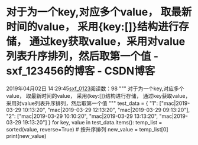# 对于为一个key,对应多个value， 取最新时间的value， 采用{key:[]}结构进行存储， 通过key获取value，采用对value列表升序排列，然后取第一个值 - sxf_123456的博客 - CSDN博客
2019年04月02日 14:29:45[sxf_0123](https://me.csdn.net/sxf_123456)阅读数：98
"""
对于为一个key,对应多个value，
取最新时间的value，
采用{key:[]}结构进行存储，
通过key获取value，采用对value列表升序排列，然后取第一个值
"""
test_data = {
    "1": ["mac|2019-03-29 10:13:20", "mac|2019-03-29 12:13:20", "mac|2019-03-29 09:13:20"],
    "2": ["mac|2019-03-29 10:10:20", "mac|2019-03-29 13:13:20", "mac|2019-03-29 19:13:20"]
}
for key, value in test_data.items():
    temp_list = sorted(value, reverse=True)  # 按升序排列
    new_value = temp_list[0]
    print(new_value)
